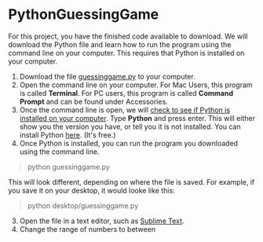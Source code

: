 # PythonGuessingGame
For this project, you have the finished code available to download. We will download the Python file and learn how to run the program using the command line on your computer. This requires that Python is installed on your computer.


1. Download the file <a href="https://github.com/LibraryCodeLab/PythonGuessingGame/blob/master/guessinggame.py">guessinggame.py</a> to your computer.
2. Open the command line on your computer. For Mac Users, this program is called <b>Terminal</b>. For PC users, this program is called <b>Command Prompt</b> and can be found under Accessories.
3. Once the command line is open, we will <a href="https://edu.google.com/openonline/course-builder/docs/1.10/set-up-course-builder/check-for-python.html">check to see if Python is installed on your computer</a>. Type <b>Python</b> and press enter. This will either show you the version you have, or tell you it is not installed. You can install Python <a href="https://www.python.org/downloads/">here</a>. (It's free.)
4. Once Python is installed, you can run the program you downloaded using the command line. 
<blockquote> python guessinggame.py </blockquote>
This will look different, depending on where the file is saved. For example, if you save it on your desktop, it would looke like this:
<blockquote>python desktop/guessinggame.py</blockquote>

3. Open the file in a text editor, such as <a href="https://www.sublimetext.com/">Sublime Text</a>.
4. Change the range of numbers to between 

